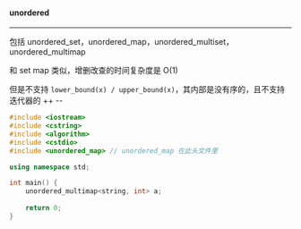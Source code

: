 #### unordered

--------

包括 unordered_set，unordered_map，unordered_multiset，unordered_multimap

和 set map 类似，增删改查的时间复杂度是 O(1)

但是不支持 ```lower_bound(x) / upper_bound(x)```，其内部是没有序的，且不支持迭代器的 ++ --

```c++
#include <iostream>
#include <cstring>
#include <algorithm>
#include <cstdio>
#include <unordered_map> // unordered_map 在此头文件里

using namespace std;

int main() {
    unordered_multimap<string, int> a;
    
    return 0;
}
```

